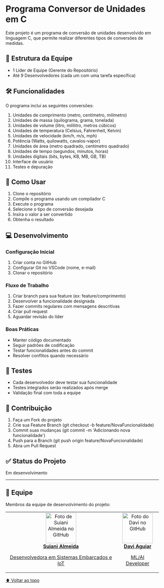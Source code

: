 # Programa Conversor de Unidades em C

Este projeto é um programa de conversão de unidades desenvolvido em linguagem C, que permite realizar diferentes tipos de conversões de medidas.

## 👥 Estrutura da Equipe

- 1 Líder de Equipe (Gerente do Repositório)
- Até 9 Desenvolvedores (cada um com uma tarefa específica)

## 🛠️ Funcionalidades

O programa inclui as seguintes conversões:

1. Unidades de comprimento (metro, centímetro, milímetro)
2. Unidades de massa (quilograma, grama, tonelada)
3. Unidades de volume (litro, mililitro, metros cúbicos)
4. Unidades de temperatura (Celsius, Fahrenheit, Kelvin)
5. Unidades de velocidade (km/h, m/s, mph)
6. Potência (Watts, quilowatts, cavalos-vapor)
7. Unidades de área (metro quadrado, centímetro quadrado)
8. Unidades de tempo (segundos, minutos, horas)
9. Unidades digitais (bits, bytes, KB, MB, GB, TB)
10. Interface de usuário
11. Testes e depuração

## 🚀 Como Usar

1. Clone o repositório
2. Compile o programa usando um compilador C
3. Execute o programa
4. Selecione o tipo de conversão desejada
5. Insira o valor a ser convertido
6. Obtenha o resultado

## 💻 Desenvolvimento

### Configuração Inicial

1. Criar conta no GitHub
2. Configurar Git no VSCode (nome, e-mail)
3. Clonar o repositório

### Fluxo de Trabalho

1. Criar branch para sua feature (ex: feature/comprimento)
2. Desenvolver a funcionalidade designada
3. Fazer commits regulares com mensagens descritivas
4. Criar pull request
5. Aguardar revisão do líder

### Boas Práticas

- Manter código documentado
- Seguir padrões de codificação
- Testar funcionalidades antes do commit
- Resolver conflitos quando necessário

## 🧪 Testes

- Cada desenvolvedor deve testar sua funcionalidade
- Testes integrados serão realizados após merge
- Validação final com toda a equipe

## 📝 Contribuição

1. Faça um Fork do projeto
2. Crie sua Feature Branch (git checkout -b feature/NovaFuncionalidade)
3. Commit suas mudanças (git commit -m 'Adicionando nova funcionalidade')
4. Push para a Branch (git push origin feature/NovaFuncionalidade)
5. Abra um Pull Request

## ✅ Status do Projeto

Em desenvolvimento

---

## 🤝 Equipe

Membros da equipe de desenvolvimento do projeto:

<table>
  <tr>
    <td align="center">
      <a href="https://github.com/suianialmeida">
        <img src="https://github.com/suianialmeida.png " width="100px;" alt="Foto de Suiani Almeida no GitHub"/><br>
        <b>Suiani Almeida</b>
        <p>Desenvolvedora em Sistemas Embarcados e IoT</p>
      </a>
    </td>

   <td align="center">
      <a href="https://github.com/davi-aguiar">
        <img src="https://github.com/davi-aguiar.png" width="100px;" alt="Foto do Davi no GitHub"/><br>
        <b>Davi Aguiar</b>
        <p>ML/AI Developer</p>
      </a>
    </td>
      </tr>
</table>

[⬆ Voltar ao topo](#topo)
